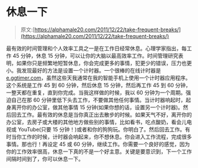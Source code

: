 # 休息一下

> 原文:[https://alphamale20.com/2011/12/22/take-frequent-breaks/](https://alphamale20.com/2011/12/22/take-frequent-breaks/)

最有效的时间管理和个人效率工具之一是在工作日经常休息。心理学家指出，每工作 45 分钟，休息 15 分钟，可以让你的大脑以最高效率工作。时间管理研究表明，如果你只是频繁地短暂休息，你会完成更多的事情，犯更少的错误，压力也更小。我发现最好的方法是设置一个计时器。一个很棒的在线计时器是[e.ggtimer.com](http://e.ggtimer.com/)，虽然这些天我通常在我的智能手机上使用一个计时器应用程序。这个系统是工作 45 到 60 分钟，然后休息 15 分钟，然后再工作 45 到 60 分钟，一整天都在重复，直到你完成。当我这样做的时候，我以 60 分钟为一个周期。强迫自己在那 60 分钟里低下头去工作，不要做其他任何事情。当计时器响起时，起身离开你的办公室，做其他事情 15 分钟(如果你想的话，设置另一个计时器)。然后回去工作。最有效的休息是当你真正出去散步的时候。如果天气不好，离开你的办公室，去房子或大楼的其他地方做些别的事情，比如看书，吃点酸奶，看会儿电视或 YouTube(只要 15 分钟！)或者和你的狗狗玩。你明白了。然后回去工作。有时当你工作的时候，计时器会响起来，你不想休息。你会进入工作流程，完成很多事情。那也行！再设定 45 或 60 分钟，继续工作。你需要一个良好的感觉，因为你的工作效率很高，休息一下真的不是一个好主意。关键是要意识到，下一个工作间隔时间到了，你可以休息一下。